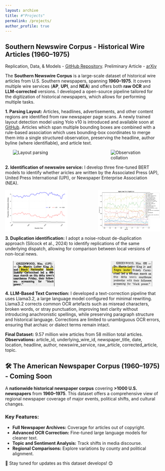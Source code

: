 ```yaml
---
layout: archive
title: #"Projects"
permalink: /projects/
author_profile: true
---
```


## Southern Newswire Corpus - Historical Wire Articles (1960–1975)
Replication, Data, & Models - [GitHub Repository](https://github.com/mikemcrae/southern-newswire). 
Preliminary Article - [arXiv](https://arxiv.com) 

The **Southern Newswire Corpus** is a large-scale dataset of historical wire articles from U.S. Southern newspapers, spanning **1960–1975**. It covers multiple wire services (**AP**, **UPI**, and **NEA**) and offers both **raw OCR** and **LLM-corrected** versions. I developed a open-source pipeline tailored for the digitization of historical newspapers, which allows for performing multiple tasks.  

**1. Parsing Layout:** Articles, headlines, advertisements, and other content regions are identified from raw newspaper page scans. A newly trained layout detection model using Yolo v10 is introduced and available soon at [GitHub](https://github.com/mikemcrae/southern-newswire). Articles which span multiple bounding boxes are combined with a rule-based association which uses bounding-box coordinates to merge them into a single structured observation, preserving the headline, author byline (where identifiable), and article text. 

<p style="display: flex; justify-content: space-between; padding: 0 5%;">
  <img src="/images/layout_boxes_0.jpg" alt="Layout parsing" style="width: 30%;">
 <img src="/images/layout.jpg" alt="Observation collation" style="width: 30%;">
</p>


**2. Identification of newswire service:** I develop three fine-tuned BERT models to identify whether aricles are written by the Associated Press (AP), United Press International (UPI), or Newspaper Enterprise Association (NEA). 

<p style="display: flex; justify-content: space-between;">
  <img src="/images/2.ap_upi_nea_proportions.svg" alt="Event Study Q1-Q4" style="width: 40%;">
 <img src="/images/3.topics_over_time.svg" alt="Race Dictionary Monthly" style="width: 40%;">
</p>

**3. Duplication identification:** I adopt a noise-robust de-duplication approach (Silcock et al., 2024) to identify replications of the same underlying dispatch, allowing for comparison between local versions of non-local news.  

<p style="display: flex; justify-content: space-between; padding: 0 5%;">
  <img src="/images/news1b.png" alt="news1" style="width: 30%; margin-right: 2%;">
  <img src="/images/news2b.png" alt="news2" style="width: 30%;">
</p>


**4. LLM-Based Text Correction:** I developed a text-correction pipeline that uses Llama3.2, a large language model configured for minimal rewriting. Llama3.2 corrects common OCR artefacts such as misread characters, broken words, or stray punctuation, improving text clarity without introducing anachronistic spellings, while preserving paragraph structure and historical language. Corrections are limited to unambiguous OCR errors, ensuring that archaic or dialect terms remain intact.

**Final Dataset:** 9.57 million wire articles from 58 million total articles.  
**Observations:** article_id, underlying_wire_id, newspaper_title, date, location, headline, author, newswire_service, raw_article, corrected_article, topic.

## 🛠️ The American Newspaper Corpus (1960–1975) - Coming Soon  
A **nationwide historical newspaper corpus** covering **>1000 U.S. newspapers** from **1960–1975**. This dataset offers a comprehensive view of regional newspaper coverage of major events, political shifts, and cultural changes.

### Key Features:
- **Full Newspaper Archives:** Coverage for articles out of copyright.
- **Advanced OCR Correction:** Fine-tuned large language models for cleaner text.
- **Topic and Sentiment Analysis:** Track shifts in media discourse.
- **Regional Comparisons:** Explore variations by county and political alignment.

🚀 Stay tuned for updates as this dataset develops! 😊
